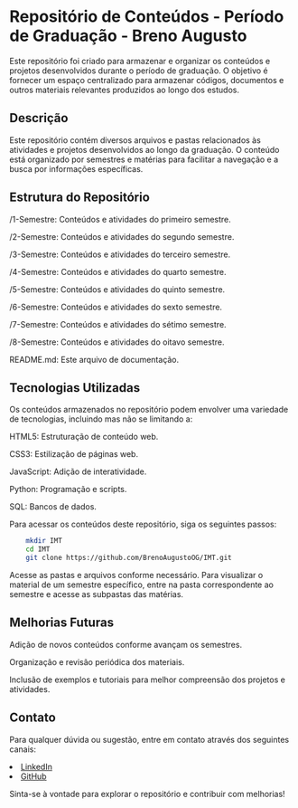 # Repositório de Conteúdos - Período de Graduação - Breno Augusto

Este repositório foi criado para armazenar e organizar os conteúdos e projetos desenvolvidos durante o período de graduação. O objetivo é fornecer um espaço centralizado para armazenar códigos, documentos e outros materiais relevantes produzidos ao longo dos estudos.

## Descrição

Este repositório contém diversos arquivos e pastas relacionados às atividades e projetos desenvolvidos ao longo da graduação. O conteúdo está organizado por semestres e matérias para facilitar a navegação e a busca por informações específicas.

## Estrutura do Repositório

<p>/1-Semestre: Conteúdos e atividades do primeiro semestre.</p>
<p>/2-Semestre: Conteúdos e atividades do segundo semestre.</p>
<p>/3-Semestre: Conteúdos e atividades do terceiro semestre.</p>
<p>/4-Semestre: Conteúdos e atividades do quarto semestre.</p>
<p>/5-Semestre: Conteúdos e atividades do quinto semestre.</p>
<p>/6-Semestre: Conteúdos e atividades do sexto semestre.</p>
<p>/7-Semestre: Conteúdos e atividades do sétimo semestre.</p>
<p>/8-Semestre: Conteúdos e atividades do oitavo semestre.</p>
<p>README.md: Este arquivo de documentação.</p>

## Tecnologias Utilizadas

<p>Os conteúdos armazenados no repositório podem envolver uma variedade de tecnologias, incluindo mas não se limitando a:</p>

<p>HTML5: Estruturação de conteúdo web.</p>
<p>CSS3: Estilização de páginas web.</p>
<p>JavaScript: Adição de interatividade.</p>
<p>Python: Programação e scripts.</p>
<p>SQL: Bancos de dados.</p>

<p>Para acessar os conteúdos deste repositório, siga os seguintes passos:</p>

```bash
    mkdir IMT
    cd IMT
    git clone https://github.com/BrenoAugustoOG/IMT.git
```
Acesse as pastas e arquivos conforme necessário. Para visualizar o material de um semestre específico, entre na pasta correspondente ao semestre e acesse as subpastas das matérias.

## Melhorias Futuras

<p>Adição de novos conteúdos conforme avançam os semestres.</p>
<p>Organização e revisão periódica dos materiais.</p>
<p>Inclusão de exemplos e tutoriais para melhor compreensão dos projetos e atividades.</p>

## Contato
<p>Para qualquer dúvida ou sugestão, entre em contato através dos seguintes canais:</p>

<li><a href="https://linkedin.com/in/BrenoAugustoOG">LinkedIn</a></li>
<li><a href="https://github.com/BrenoAugustoOG">GitHub</a></li>

<p>Sinta-se à vontade para explorar o repositório e contribuir com melhorias!</p>
